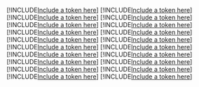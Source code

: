 [!INCLUDE[Include a token here](refs1521121395445/r1.md)]
[!INCLUDE[Include a token here](refs1521121395445/r2.md)]
[!INCLUDE[Include a token here](refs1521121395445/r3.md)]
[!INCLUDE[Include a token here](refs1521121395445/r4.md)]
[!INCLUDE[Include a token here](refs1521121395445/r5.md)]
[!INCLUDE[Include a token here](refs1521121395445/r6.md)]
[!INCLUDE[Include a token here](refs1521121395445/r7.md)]
[!INCLUDE[Include a token here](refs1521121395445/r8.md)]
[!INCLUDE[Include a token here](refs1521121395445/r9.md)]
[!INCLUDE[Include a token here](refs1521121395445/r10.md)]
[!INCLUDE[Include a token here](refs1521121395445/r11.md)]
[!INCLUDE[Include a token here](refs1521121395445/r12.md)]
[!INCLUDE[Include a token here](refs1521121395445/r13.md)]
[!INCLUDE[Include a token here](refs1521121395445/r14.md)]
[!INCLUDE[Include a token here](refs1521121395445/r15.md)]
[!INCLUDE[Include a token here](refs1521121395445/r16.md)]
[!INCLUDE[Include a token here](refs1521121395445/r17.md)]
[!INCLUDE[Include a token here](refs1521121395445/r18.md)]
[!INCLUDE[Include a token here](refs1521121395445/r19.md)]
[!INCLUDE[Include a token here](refs1521121395445/r20.md)]
